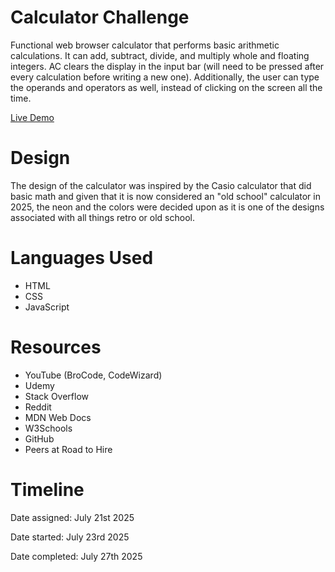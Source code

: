 # Calculator Challenge

Functional web browser calculator that performs basic arithmetic calculations. It can add, subtract, divide, and multiply whole and floating integers. AC clears the display in the input bar (will need to be pressed after every calculation before writing a new one). Additionally, the user can type the operands and operators as well, instead of clicking on the screen all the time.

[Live Demo](https://calculator-oh2eyfklw-jane-les-projects.vercel.app)

# Design

The design of the calculator was inspired by the Casio calculator that did basic math and given that it is now considered an "old school" calculator in 2025, the neon and the colors were decided upon as it is one of the designs associated with all things retro or old school.

# Languages Used
- HTML
- CSS
- JavaScript

# Resources
- YouTube (BroCode, CodeWizard)
- Udemy
- Stack Overflow
- Reddit
- MDN Web Docs
- W3Schools
- GitHub
- Peers at Road to Hire

# Timeline

Date assigned: July 21st 2025

Date started: July 23rd 2025

Date completed: July 27th 2025
